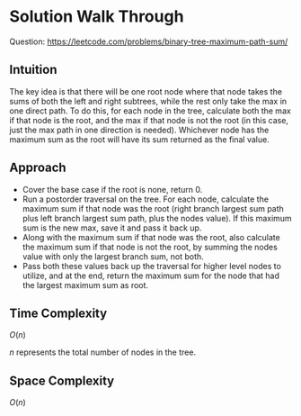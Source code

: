 # Solution Walk Through
Question: https://leetcode.com/problems/binary-tree-maximum-path-sum/

## Intuition
The key idea is that there will be one root node where that node takes the sums of both the left and right subtrees, while the rest only take the max in one direct path. To do this, for each node in the tree, calculate both the max if that node is the root, and the max if that node is not the root (in this case, just the max path in one direction is needed). Whichever node has the maximum sum as the root will have its sum returned as the final value.

## Approach
- Cover the base case if the root is none, return 0.
- Run a postorder traversal on the tree. For each node, calculate the maximum sum if that node was the root (right branch largest sum path plus left branch largest sum path, plus the nodes value). If this maximum sum is the new max, save it and pass it back up.
- Along with the maximum sum if that node was the root, also calculate the maximum sum if that node is not the root, by summing the nodes value with only the largest branch sum, not both.
- Pass both these values back up the traversal for higher level nodes to utilize, and at the end, return the maximum sum for the node that had the largest maximum sum as root.

## Time Complexity
$O(n)$

$n$ represents the total number of nodes in the tree.

## Space Complexity
$O(n)$